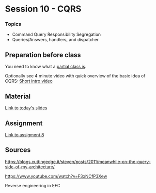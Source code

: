# Session 10 - CQRS

### Topics
* Command Query Responsibility Segregation
* Queries/Answers, handlers, and dispatcher


## Preparation before class

You need to know what a [partial class is](https://learn.microsoft.com/en-us/dotnet/csharp/programming-guide/classes-and-structs/partial-classes-and-methods).

Optionally see 4 minute video with quick overview of the basic idea of CQRS: [Short intro video](https://www.youtube.com/watch?v=cqNGAo-9pUE)

## Material

[Link to today's slides](https://viaucdk-my.sharepoint.com/:p:/g/personal/trmo_viauc_dk/Ef7oKyBh9GREpP70LKVeTtQBHepscWFhqTahuzKgBVx2iA?e=UWHNcT)

## Assignment 
[Link to assigment 8]()

## Sources

https://blogs.cuttingedge.it/steven/posts/2011/meanwhile-on-the-query-side-of-my-architecture/

https://www.youtube.com/watch?v=F3xNCfP3Xew


Reverse engineering in EFC
